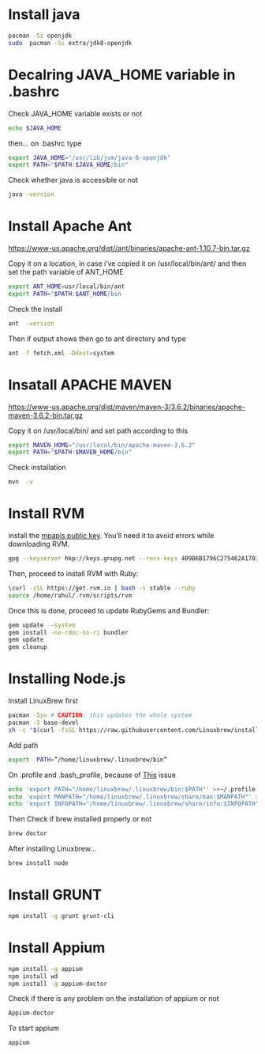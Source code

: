 # Install java
```sh
pacman -Ss openjdk
sudo  pacman -Ss extra/jdk8-openjdk
```

# Decalring JAVA_HOME variable in .bashrc
Check  JAVA_HOME variable exists or not
```sh
echo $JAVA_HOME
```
then... on .bashrc type
```sh
export JAVA_HOME="/usr/lib/jvm/java-8-openjdk"
export PATH="$PATH:$JAVA_HOME/bin"
```
Check whether java is accessible or not
```sh
java -version
```

# Install Apache Ant
https://www-us.apache.org/dist//ant/binaries/apache-ant-1.10.7-bin.tar.gz

Copy it on a location, in case i’ve copied it on /usr/local/bin/ant/ and then set the path variable of ANT_HOME
```sh
export ANT_HOME=usr/local/bin/ant
export PATH="$PATH:$ANT_HOME/bin
```
Check the install
```sh
ant  -version
```
Then if output shows then go to ant directory and type
```sh
ant -f fetch.xml -Ddest=system
```

# Insatall APACHE MAVEN
https://www-us.apache.org/dist/maven/maven-3/3.6.2/binaries/apache-maven-3.6.2-bin.tar.gz

Copy it on /usr/local/bin/ and set path according to this
```sh
export MAVEN_HOME="/usr/local/bin/apache-maven-3.6.2"
export PATH="$PATH:$MAVEN_HOME/bin"
```
Check installation
```sh
mvn  -v
```
# Install RVM
install the [mpapis public key](https://keybase.io/mpapis). You’ll need it to avoid errors while downloading RVM.
```sh
gpg --keyserver hkp://keys.gnupg.net --recv-keys 409B6B1796C275462A1703113804BB82D39DC0E3
```
Then, proceed to install RVM with Ruby:
```sh
\curl -sSL https://get.rvm.io | bash -s stable --ruby
source /home/rahul/.rvm/scripts/rvm
```
Once this is done, proceed to update RubyGems and Bundler:
```sh
gem update --system
gem install -no-rdoc-no-ri bundler
gem update
gem cleanup
```
# Installing Node.js
Install LinuxBrew first
```sh
pacman -Syu # CAUTION: this updates the whole system
pacman -S base-devel
sh -c "$(curl -fsSL https://raw.githubusercontent.com/Linuxbrew/install/master/install.sh)"
```
Add path
```sh
export  PATH=”/home/linuxbrew/.linuxbrew/bin”
```
On .profile and .bash_profile, because of [This](https://github.com/Linuxbrew/brew/issues/711) issue
```sh
echo 'export PATH="/home/linuxbrew/.linuxbrew/bin:$PATH"' >>~/.profile
echo 'export MANPATH="/home/linuxbrew/.linuxbrew/share/man:$MANPATH"' >>~/.profile
echo 'export INFOPATH="/home/linuxbrew/.linuxbrew/share/info:$INFOPATH"' >>~/.profile
```
Then Check if brew installed properly or not
```sh
brew doctor
```
After installing Linuxbrew...
```sh
brew install node
```
# Install GRUNT
```sh
npm install -g grunt grunt-cli
```
# Install Appium
```sh
npm install -g appium
npm install wd
npm install -g appium-doctor
```
Check if there is any problem on the installation of appium or not
```sh
Appium-doctor
```
To start appium
```sh
appium
```
